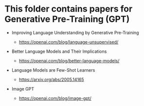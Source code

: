 # This folder contains papers for Generative Pre-Training (GPT)

- Improving Language Understanding by Generative Pre-Training
    - https://openai.com/blog/language-unsupervised/

- Better Language Models and Their Implications
    - https://openai.com/blog/better-language-models/

- Language Models are Few-Shot Learners
    - https://arxiv.org/abs/2005.14165

- Image GPT
    - https://openai.com/blog/image-gpt/
